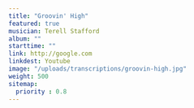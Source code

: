 ```yaml
---
title: "Groovin' High"
featured: true
musician: Terell Stafford
album: ""
starttime: ""
link: http://google.com
linkdest: Youtube
image: "/uploads/transcriptions/groovin-high.jpg"
weight: 500
sitemap:
  priority : 0.8
---
```

